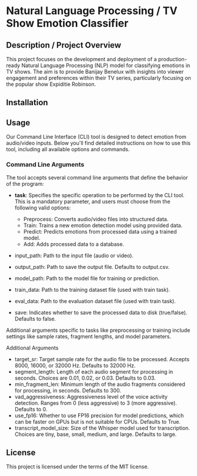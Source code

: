 # Natural Language Processing / TV Show Emotion Classifier

## Description / Project Overview 

This project focuses on the development and deployment of a production-ready Natural Language Processing (NLP) model for classifying emotions in TV shows. The aim is to provide Banijay Benelux with insights into viewer engagement and preferences within their TV series, particularly focusing on the popular show Expiditie Robinson.

## Installation


## Usage 

Our Command Line Interface (CLI) tool is designed to detect emotion from audio/video inputs. Below you'll find detailed instructions on how to use this tool, including all available options and commands.

### Command Line Arguments
The tool accepts several command line arguments that define the behavior of the program:

- **task**: Specifies the specific operation to be performed by the CLI tool. This is a mandatory parameter, and users must choose from the following valid options:

  -  Preprocess: Converts audio/video files into structured data.
  - Train: Trains a new emotion detection model using provided data.
  - Predict: Predicts emotions from processed data using a trained model.
  - Add: Adds processed data to a database.

- input_path: Path to the input file (audio or video).

- output_path: Path to save the output file. Defaults to output.csv.

- model_path: Path to the model file for training or prediction.

- train_data: Path to the training dataset file (used with train task).

- eval_data: Path to the evaluation dataset file (used with train task).

- save: Indicates whether to save the processed data to disk (true/false). Defaults to false.

Additional arguments specific to tasks like preprocessing or training include settings like sample rates, fragment lengths, and model parameters.

Additional Arguments
- target_sr: Target sample rate for the audio file to be processed. Accepts 8000, 16000, or 32000 Hz. Defaults to 32000 Hz.
- segment_length: Length of each audio segment for processing in seconds. Choices are 0.01, 0.02, or 0.03. Defaults to 0.03.
- min_fragment_len: Minimum length of the audio fragments considered for processing, in seconds. Defaults to 300.
- vad_aggressiveness: Aggressiveness level of the voice activity detection. Ranges from 0 (less aggressive) to 3 (more aggressive). Defaults to 0.
- use_fp16: Whether to use FP16 precision for model predictions, which can be faster on GPUs but is not suitable for CPUs. Defaults to True.
- transcript_model_size: Size of the Whisper model used for transcription. Choices are tiny, base, small, medium, and large. Defaults to large.

## License
This project is licensed under the terms of the MIT license.